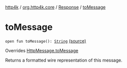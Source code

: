 [http4k](../../index.md) / [org.http4k.core](../index.md) / [Response](index.md) / [toMessage](./to-message.md)

# toMessage

`open fun toMessage(): `[`String`](https://kotlinlang.org/api/latest/jvm/stdlib/kotlin/-string/index.html) [(source)](https://github.com/http4k/http4k/blob/master/http4k-core/src/main/kotlin/org/http4k/core/http.kt#L270)

Overrides [HttpMessage.toMessage](../-http-message/to-message.md)

Returns a formatted wire representation of this message.


